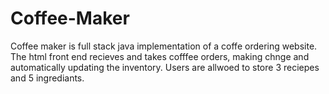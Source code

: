 # Coffee-Maker

Coffee maker is full stack java implementation of a coffe ordering website. The html front end recieves and takes cofffee orders, making chnge and automatically updating the inventory. Users are allwoed to store 3 reciepes and 5 ingrediants. 
